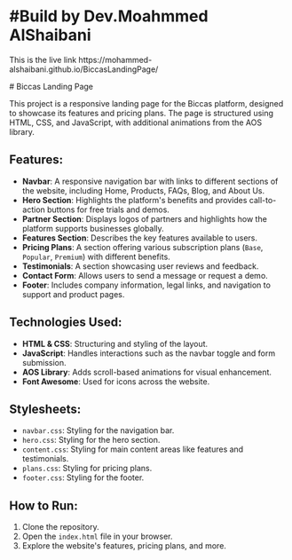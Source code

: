 # #Build by Dev.Moahmmed AlShaibani
<p>This is the live link https://mohammed-alshaibani.github.io/BiccasLandingPage/ </p>
# Biccas Landing Page

This project is a responsive landing page for the Biccas platform, designed to showcase its features and pricing plans. The page is structured using HTML, CSS, and JavaScript, with additional animations from the AOS library.

## Features:
- **Navbar**: A responsive navigation bar with links to different sections of the website, including Home, Products, FAQs, Blog, and About Us.
- **Hero Section**: Highlights the platform's benefits and provides call-to-action buttons for free trials and demos.
- **Partner Section**: Displays logos of partners and highlights how the platform supports businesses globally.
- **Features Section**: Describes the key features available to users.
- **Pricing Plans**: A section offering various subscription plans (`Base`, `Popular`, `Premium`) with different benefits.
- **Testimonials**: A section showcasing user reviews and feedback.
- **Contact Form**: Allows users to send a message or request a demo.
- **Footer**: Includes company information, legal links, and navigation to support and product pages.

## Technologies Used:
- **HTML & CSS**: Structuring and styling of the layout.
- **JavaScript**: Handles interactions such as the navbar toggle and form submission.
- **AOS Library**: Adds scroll-based animations for visual enhancement.
- **Font Awesome**: Used for icons across the website.

## Stylesheets:
- `navbar.css`: Styling for the navigation bar.
- `hero.css`: Styling for the hero section.
- `content.css`: Styling for main content areas like features and testimonials.
- `plans.css`: Styling for pricing plans.
- `footer.css`: Styling for the footer.

## How to Run:
1. Clone the repository.
2. Open the `index.html` file in your browser.
3. Explore the website's features, pricing plans, and more.
